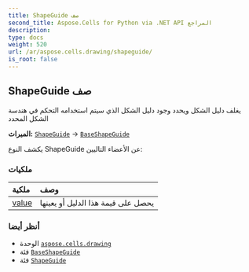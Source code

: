```yaml
---
title: ShapeGuide صف
second_title: Aspose.Cells for Python via .NET API المراجع
description:
type: docs
weight: 520
url: /ar/aspose.cells.drawing/shapeguide/
is_root: false
---
```

##  ShapeGuide صف
 يغلف دليل الشكل ويحدد وجود دليل الشكل الذي سيتم استخدامه
التحكم في هندسة الشكل المحدد



**الميراث:** [`ShapeGuide`](/cells/python-net/aspose.cells.drawing/shapeguide) → 
[`BaseShapeGuide`](/cells/python-net/ar/aspose.cells.drawing/baseshapeguide)



يكشف النوع ShapeGuide عن الأعضاء التاليين:

###  ملكيات
| ملكية| وصف|
| :- | :- |
| [value](/cells/python-net/ar/aspose.cells.drawing/shapeguide/value) | يحصل على قيمة هذا الدليل أو يعينها|



###  أنظر أيضا
* الوحدة [`aspose.cells.drawing`](..)
* فئة [`BaseShapeGuide`](/cells/python-net/ar/aspose.cells.drawing/baseshapeguide)
* فئة [`ShapeGuide`](/cells/python-net/ar/aspose.cells.drawing/shapeguide)
